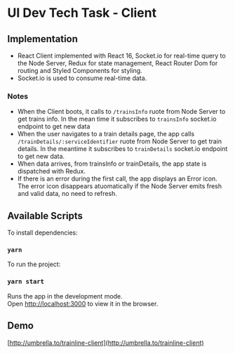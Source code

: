 # UI Dev Tech Task - Client

## Implementation

* React Client implemented with React 16, Socket.io for real-time query to the Node Server, Redux for state management, React Router Dom for routing and Styled Components for styling.
* Socket.io is used to consume real-time data.

### Notes

* When the Client boots, it calls to `/trainsInfo` ruote from Node Server to get trains info. In the mean time it subscribes to `trainsInfo` socket.io endpoint to get new data
* When the user navigates to a train details page, the app calls `/trainDetails/:serviceIdentifier` ruote from Node Server to get train details. In the meantime it subscribes to `trainDetails` socket.io endpoint to get new data. 
* When data arrives, from trainsInfo or trainDetails, the app state is dispatched with Redux.
* If there is an error during the first call, the app displays an Error icon. The error icon disappears atuomatically if the Node Server emits fresh and valid data, no need to refresh.

## Available Scripts

To install dependencies:

### `yarn`

To run the project:

### `yarn start`

Runs the app in the development mode.<br>
Open [http://localhost:3000](http://localhost:3000) to view it in the browser.

## Demo
[http://umbrella.to/trainline-client](http://umbrella.to/trainline-client)
